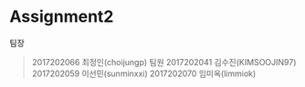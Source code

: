 Assignment2
=============
팀장
>2017202066 최정인(choijungp)
팀원
>2017202041 김수진(KIMSOOJIN97)
>2017202059 이선민(sunminxxi)
>2017202070 임미옥(limmiok)
